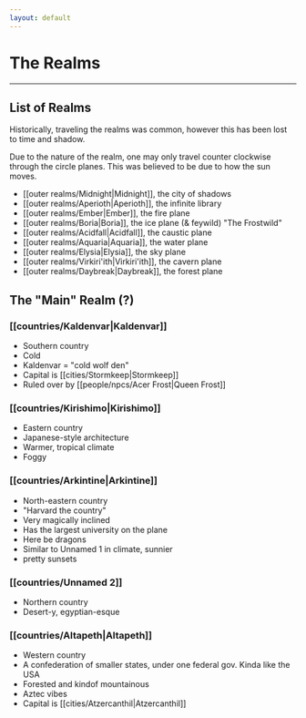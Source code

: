 ```yaml
---
layout: default
---
```


# The Realms

---

## List of Realms

Historically, traveling the realms was common, however this has been lost to time and shadow.

Due to the nature of the realm, one may only travel counter clockwise through the circle planes. This was believed to be due to how the sun moves.

- [[outer realms/Midnight|Midnight]], the city of shadows
- [[outer realms/Aperioth|Aperioth]], the infinite library
- [[outer realms/Ember|Ember]], the fire plane
- [[outer realms/Boria|Boria]], the ice plane (& feywild) "The Frostwild"
- [[outer realms/Acidfall|Acidfall]], the caustic plane
- [[outer realms/Aquaria|Aquaria]], the water plane
- [[outer realms/Elysia|Elysia]], the sky plane
- [[outer realms/Virkiri'ith|Virkiri'ith]], the cavern plane
- [[outer realms/Daybreak|Daybreak]], the forest plane

## The "Main" Realm (?)
### [[countries/Kaldenvar|Kaldenvar]]
- Southern country
- Cold
- Kaldenvar = "cold wolf den"
- Capital is [[cities/Stormkeep|Stormkeep]]
- Ruled over by [[people/npcs/Acer Frost|Queen Frost]]

### [[countries/Kirishimo|Kirishimo]]
- Eastern country
- Japanese-style architecture
- Warmer, tropical climate
- Foggy

### [[countries/Arkintine|Arkintine]]
- North-eastern country
- "Harvard the country"
- Very magically inclined
- Has the largest university on the plane
- Here be dragons
- Similar to Unnamed 1 in climate, sunnier
- pretty sunsets

### [[countries/Unnamed 2]]
- Northern country
- Desert-y, egyptian-esque

### [[countries/Altapeth|Altapeth]]
- Western country
- A confederation of smaller states, under one federal gov. Kinda like the USA
- Forested and kindof mountainous
- Aztec vibes
- Capital is [[cities/Atzercanthil|Atzercanthil]]